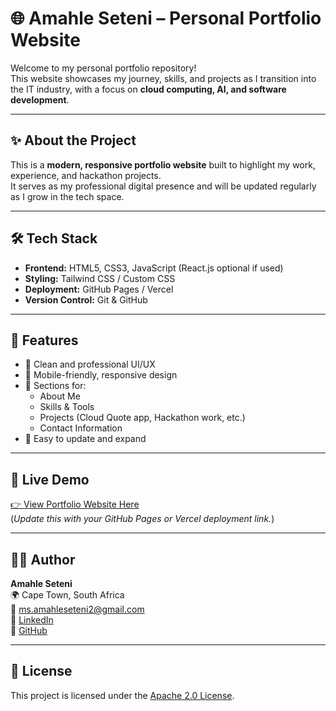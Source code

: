# 🌐 Amahle Seteni – Personal Portfolio Website

Welcome to my personal portfolio repository!  
This website showcases my journey, skills, and projects as I transition into the IT industry, with a focus on **cloud computing, AI, and software development**.

---

## ✨ About the Project

This is a **modern, responsive portfolio website** built to highlight my work, experience, and hackathon projects.  
It serves as my professional digital presence and will be updated regularly as I grow in the tech space.

---

## 🛠️ Tech Stack

- **Frontend:** HTML5, CSS3, JavaScript (React.js optional if used)
- **Styling:** Tailwind CSS / Custom CSS
- **Deployment:** GitHub Pages / Vercel
- **Version Control:** Git & GitHub

---

## 📂 Features

- 🎨 Clean and professional UI/UX  
- 📱 Mobile-friendly, responsive design  
- 📖 Sections for:
  - About Me  
  - Skills & Tools  
  - Projects (Cloud Quote app, Hackathon work, etc.)  
  - Contact Information  
- 🚀 Easy to update and expand

---

## 🔗 Live Demo

[👉 View Portfolio Website Here](https://your-live-link.com)  
(*Update this with your GitHub Pages or Vercel deployment link.*)

---

## 👩‍💻 Author

**Amahle Seteni**  
🌍 Cape Town, South Africa  
📧 ms.amahleseteni2@gmail.com  
💼 [LinkedIn](https://www.linkedin.com/in/amahle-seteni)  
🐙 [GitHub](https://github.com/Amahle-seteni)

---

## 📜 License

This project is licensed under the [Apache 2.0 License](LICENSE).